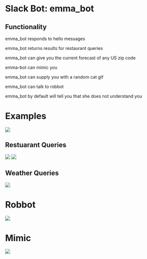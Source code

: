 # Slack Bot: emma_bot

## Functionality
emma_bot responds to hello messages

emma_bot returns results for restaurant queries

emma_bot can give you the current forecast of any US zip code

emma-bot can mimic you

emma_bot can supply you with a random cat gif

emma_bot can talk to robbot

emma_bot by default will tell you that she does not understand you

# Examples

![](imgs/message_examples.jpg)

## Restuarant Queries

![](imgs/restaurant_queries1.jpg)
![](imgs/restaurant_queries2.jpg)

## Weather Queries

![](imgs/weather_queries.jpg)

# Robbot

![](imgs/robbot_message.jpg)

# Mimic

![](imgs/mimic_me.jpg)
